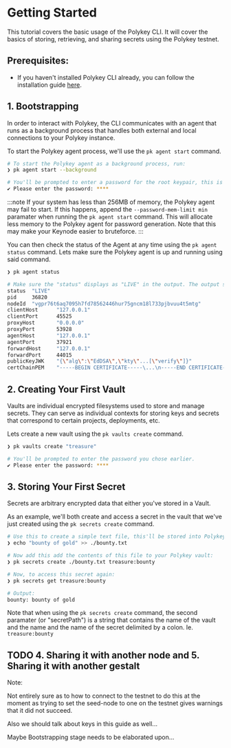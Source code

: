# Getting Started
This tutorial covers the basic usage of the Polykey CLI. It will cover the basics of storing, retrieving, and sharing secrets using the Polykey testnet.

## Prerequisites:
- If you haven't installed Polykey CLI already, you can follow the installation guide [here](installation.md#node-package-manager).

## 1. Bootstrapping
In order to interact with Polykey, the CLI communicates with an agent that runs as a background process that handles both external and local connections to your Polykey instance.

To start the Polykey agent process, we'll use the `pk agent start` command.
```bash
# To start the Polykey agent as a background process, run:
❯ pk agent start --background

# You'll be prompted to enter a password for the root keypair, this is used for encryption, remember this for later.
✔ Please enter the password: ****
```

:::note
If your system has less than 256MB of memory, the Polykey agent may fail to start. If this happens, append the `--password-mem-limit min` paramater when running the `pk agent start` command. This will allocate less memory to the Polykey agent for password generation. Note that this may make your Keynode easier to bruteforce.
:::

You can then check the status of the Agent at any time using the `pk agent status` command. Lets make sure the Polykey agent is up and running using said command.
```bash
❯ pk agent status

# Make sure the "status" displays as "LIVE" in the output. The output should look something like this:
status  "LIVE"
pid     36820
nodeId  "vgpr76t6aq7095h7fd78562446hur75gncm18l733pjbvuu4t5mtg"
clientHost      "127.0.0.1"
clientPort      45525
proxyHost       "0.0.0.0"
proxyPort       53928
agentHost       "127.0.0.1"
agentPort       37921
forwardHost     "127.0.0.1"
forwardPort     44015
publicKeyJWK    "{\"alg\":\"EdDSA\",\"kty\"...[\"verify\"]}"
certChainPEM    "-----BEGIN CERTIFICATE-----\...\n-----END CERTIFICATE-----\n"
```


## 2. Creating Your First Vault
Vaults are individual encrypted filesystems used to store and manage secrets. They can serve as individual contexts for storing keys and secrets that correspond to certain projects, deployments, etc.

Lets create a new vault using the `pk vaults create` command.
```bash
❯ pk vaults create "treasure"

# You'll be prompted to enter the password you chose earlier.
✔ Please enter the password: ****
```

## 3. Storing Your First Secret
Secrets are arbitrary encrypted data that either you've stored in a Vault.

As an example, we'll both create and access a secret in the vault that we've just created using the `pk secrets create` command.
```bash
# Use this to create a simple text file, this'll be stored into Polykey as secret later.
❯ echo "bounty of gold" >> ./bounty.txt

# Now add this add the contents of this file to your Polykey vault:
❯ pk secrets create ./bounty.txt treasure:bounty

# Now, to access this secret again:
❯ pk secrets get treasure:bounty

# Output:
bounty: bounty of gold
```

Note that when using the `pk secrets create` command, the second paramater (or "secretPath") is a string that contains the name of the vault and the name and the name of the secret delimited by a colon. Ie. `treasure:bounty`

## TODO 4. Sharing it with another node and 5. Sharing it with another gestalt
Note:

Not entirely sure as to how to connect to the testnet to do this at the moment as trying to set the seed-node to one on the testnet gives warnings that it did not succeed.

Also we should talk about keys in this guide as well...

Maybe Bootstrapping stage needs to be elaborated upon...
